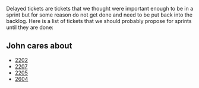 Delayed tickets are tickets that we thought were important enough to be in a sprint but for some reason do not get done and need to be put back into the backlog. Here is a list of tickets that we should probably propose for sprints until they are done:

## John cares about

- [2202](https://github.com/ISISComputingGroup/IBEX/issues/2202)
- [2207](https://github.com/ISISComputingGroup/IBEX/issues/2207)
- [2205](https://github.com/ISISComputingGroup/IBEX/issues/2205)
- [2604](https://github.com/ISISComputingGroup/IBEX/issues/2604)

